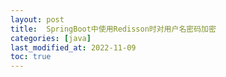 ```yaml
---
layout: post
title:  SpringBoot中使用Redisson时对用户名密码加密
categories: [java]
last_modified_at: 2022-11-09
toc: true
---
```

